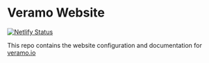 # Veramo Website

[![Netlify Status](https://api.netlify.com/api/v1/badges/380843e5-6ef9-4a82-8871-61da52ab6982/deploy-status)](https://app.netlify.com/sites/reverent-swartz-aac06b/deploys)

This repo contains the website configuration and documentation for [veramo.io](https://veramo.io)
